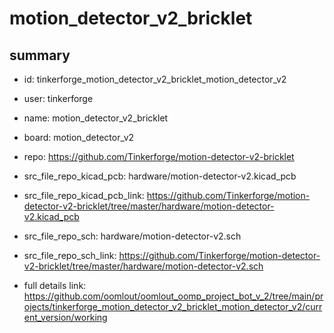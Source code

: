# motion_detector_v2_bricklet
 
## summary 
* id: tinkerforge_motion_detector_v2_bricklet_motion_detector_v2
* user: tinkerforge
* name: motion_detector_v2_bricklet
* board: motion_detector_v2
* repo: https://github.com/Tinkerforge/motion-detector-v2-bricklet
* src_file_repo_kicad_pcb: hardware/motion-detector-v2.kicad_pcb
* src_file_repo_kicad_pcb_link: https://github.com/Tinkerforge/motion-detector-v2-bricklet/tree/master/hardware/motion-detector-v2.kicad_pcb


* src_file_repo_sch: hardware/motion-detector-v2.sch
* src_file_repo_sch_link: https://github.com/Tinkerforge/motion-detector-v2-bricklet/tree/master/hardware/motion-detector-v2.sch
* full details link: https://github.com/oomlout/oomlout_oomp_project_bot_v_2/tree/main/projects/tinkerforge_motion_detector_v2_bricklet_motion_detector_v2/current_version/working  







